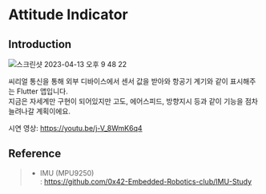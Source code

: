 # Attitude Indicator

## Introduction

![스크린샷 2023-04-13 오후 9 48 22](https://user-images.githubusercontent.com/26504096/235819169-50e69ce1-a991-47df-945a-dd7d6bf24fa4.png)

씨리얼 통신을 통해 외부 디바이스에서 센서 값을 받아와 항공기 계기와 같이 표시해주는 Flutter 앱입니다.<br/>
지금은 자세계만 구현이 되어있지만 고도, 에어스피드, 방향지시 등과 같이 기능을 점차 늘려나갈 계획이에요.<br/>

시연 영상: https://youtu.be/j-V_8WmK6q4

## Reference
>- IMU (MPU9250)  
>: https://github.com/0x42-Embedded-Robotics-club/IMU-Study